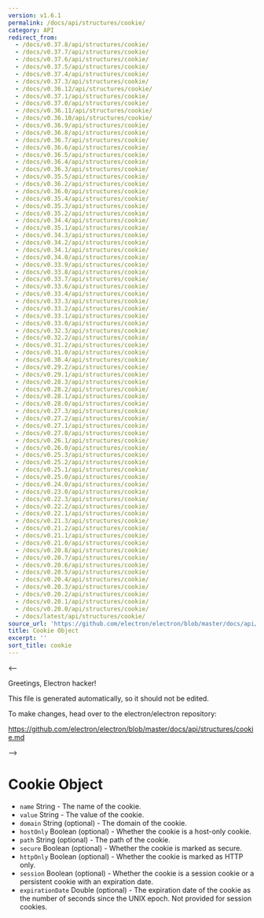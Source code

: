 ```yaml
---
version: v1.6.1
permalink: /docs/api/structures/cookie/
category: API
redirect_from:
  - /docs/v0.37.8/api/structures/cookie/
  - /docs/v0.37.7/api/structures/cookie/
  - /docs/v0.37.6/api/structures/cookie/
  - /docs/v0.37.5/api/structures/cookie/
  - /docs/v0.37.4/api/structures/cookie/
  - /docs/v0.37.3/api/structures/cookie/
  - /docs/v0.36.12/api/structures/cookie/
  - /docs/v0.37.1/api/structures/cookie/
  - /docs/v0.37.0/api/structures/cookie/
  - /docs/v0.36.11/api/structures/cookie/
  - /docs/v0.36.10/api/structures/cookie/
  - /docs/v0.36.9/api/structures/cookie/
  - /docs/v0.36.8/api/structures/cookie/
  - /docs/v0.36.7/api/structures/cookie/
  - /docs/v0.36.6/api/structures/cookie/
  - /docs/v0.36.5/api/structures/cookie/
  - /docs/v0.36.4/api/structures/cookie/
  - /docs/v0.36.3/api/structures/cookie/
  - /docs/v0.35.5/api/structures/cookie/
  - /docs/v0.36.2/api/structures/cookie/
  - /docs/v0.36.0/api/structures/cookie/
  - /docs/v0.35.4/api/structures/cookie/
  - /docs/v0.35.3/api/structures/cookie/
  - /docs/v0.35.2/api/structures/cookie/
  - /docs/v0.34.4/api/structures/cookie/
  - /docs/v0.35.1/api/structures/cookie/
  - /docs/v0.34.3/api/structures/cookie/
  - /docs/v0.34.2/api/structures/cookie/
  - /docs/v0.34.1/api/structures/cookie/
  - /docs/v0.34.0/api/structures/cookie/
  - /docs/v0.33.9/api/structures/cookie/
  - /docs/v0.33.8/api/structures/cookie/
  - /docs/v0.33.7/api/structures/cookie/
  - /docs/v0.33.6/api/structures/cookie/
  - /docs/v0.33.4/api/structures/cookie/
  - /docs/v0.33.3/api/structures/cookie/
  - /docs/v0.33.2/api/structures/cookie/
  - /docs/v0.33.1/api/structures/cookie/
  - /docs/v0.33.0/api/structures/cookie/
  - /docs/v0.32.3/api/structures/cookie/
  - /docs/v0.32.2/api/structures/cookie/
  - /docs/v0.31.2/api/structures/cookie/
  - /docs/v0.31.0/api/structures/cookie/
  - /docs/v0.30.4/api/structures/cookie/
  - /docs/v0.29.2/api/structures/cookie/
  - /docs/v0.29.1/api/structures/cookie/
  - /docs/v0.28.3/api/structures/cookie/
  - /docs/v0.28.2/api/structures/cookie/
  - /docs/v0.28.1/api/structures/cookie/
  - /docs/v0.28.0/api/structures/cookie/
  - /docs/v0.27.3/api/structures/cookie/
  - /docs/v0.27.2/api/structures/cookie/
  - /docs/v0.27.1/api/structures/cookie/
  - /docs/v0.27.0/api/structures/cookie/
  - /docs/v0.26.1/api/structures/cookie/
  - /docs/v0.26.0/api/structures/cookie/
  - /docs/v0.25.3/api/structures/cookie/
  - /docs/v0.25.2/api/structures/cookie/
  - /docs/v0.25.1/api/structures/cookie/
  - /docs/v0.25.0/api/structures/cookie/
  - /docs/v0.24.0/api/structures/cookie/
  - /docs/v0.23.0/api/structures/cookie/
  - /docs/v0.22.3/api/structures/cookie/
  - /docs/v0.22.2/api/structures/cookie/
  - /docs/v0.22.1/api/structures/cookie/
  - /docs/v0.21.3/api/structures/cookie/
  - /docs/v0.21.2/api/structures/cookie/
  - /docs/v0.21.1/api/structures/cookie/
  - /docs/v0.21.0/api/structures/cookie/
  - /docs/v0.20.8/api/structures/cookie/
  - /docs/v0.20.7/api/structures/cookie/
  - /docs/v0.20.6/api/structures/cookie/
  - /docs/v0.20.5/api/structures/cookie/
  - /docs/v0.20.4/api/structures/cookie/
  - /docs/v0.20.3/api/structures/cookie/
  - /docs/v0.20.2/api/structures/cookie/
  - /docs/v0.20.1/api/structures/cookie/
  - /docs/v0.20.0/api/structures/cookie/
  - /docs/latest/api/structures/cookie/
source_url: 'https://github.com/electron/electron/blob/master/docs/api/structures/cookie.md'
title: Cookie Object
excerpt: ''
sort_title: cookie
---
```



<--

Greetings, Electron hacker!

This file is generated automatically, so it should not be edited.

To make changes, head over to the electron/electron repository:

https://github.com/electron/electron/blob/master/docs/api/structures/cookie.md

-->

# Cookie Object

*   `name` String - The name of the cookie.
*   `value` String - The value of the cookie.
*   `domain` String (optional) - The domain of the cookie.
*   `hostOnly` Boolean (optional) - Whether the cookie is a host-only cookie.
*   `path` String (optional) - The path of the cookie.
*   `secure` Boolean (optional) - Whether the cookie is marked as secure.
*   `httpOnly` Boolean (optional) - Whether the cookie is marked as HTTP only.
*   `session` Boolean (optional) - Whether the cookie is a session cookie or a persistent cookie with an expiration date.
*   `expirationDate` Double (optional) - The expiration date of the cookie as the number of seconds since the UNIX epoch. Not provided for session cookies.
